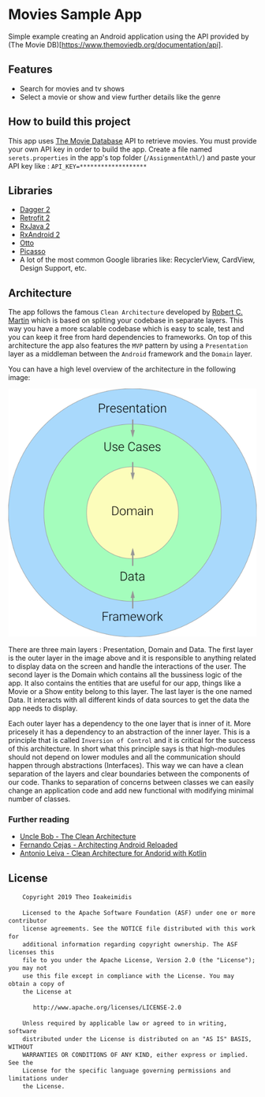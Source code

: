 # Movies Sample App

Simple example creating an Android application using the API provided by 
(The Movie DB)[https://www.themoviedb.org/documentation/api].

## Features

* Search for movies and tv shows
* Select a movie or show and view further details like the genre

## How to build this project

This app uses [The Movie Database](https://www.themoviedb.org/documentation/api) API to retrieve movies.
You must provide your own API key in order to build the app. Create a file named `serets.properties` in the 
app's top folder (`/AssignmentAthl/`) and paste your API key like : 
    ```
    API_KEY=*******************
    ```

## Libraries

* [Dagger 2](https://google.github.io/dagger/)
* [Retrofit 2](https://square.github.io/retrofit/)
* [RxJava 2](https://github.com/ReactiveX/RxJava)
* [RxAndroid 2](https://github.com/ReactiveX/RxAndroid)
* [Otto](https://github.com/square/otto)
* [Picasso](https://square.github.io/picasso/)
* A lot of the most common Google libraries like: RecyclerView, CardView, Design Support, etc. 

## Architecture

The app follows the famous `Clean Architecture` developed by [Robert C. Martin](http://blog.cleancoder.com/) which
is based on spliting your codebase in separate layers. This way you have a more scalable codebase which is easy to
scale, test and you can keep it free from hard dependencies to frameworks. On top of this architecture the app also
features the `MVP` pattern by using a `Presentation` layer as a middleman between the `Android` framework and 
the `Domain` layer. 

You can have a high level overview of the architecture in the following image: 


![](./art/architecture-layers.png)

There are three main layers : Presentation, Domain and Data. The first layer is the outer layer in the image 
above and it is responsible to anything related to display data on the screen and handle the interactions of
the user. The second layer is the Domain which contains all the bussiness logic of the app. It also contains 
the entities that are useful for our app, things like a Movie or a Show entity belong to this layer. The last
layer is the one named Data. It interacts with all different kinds of data sources to get the data the app needs
to display. 

Each outer layer has a dependency to the one layer that is inner of it. More pricesely it has a dependency to
an abstraction of the inner layer. This is a principle that is called `Inversion of Control` and it is critical for the success of this architecture.
In short what this principle says is that high-modules should not depend on lower modules and all the communication
should happen through abstractions (Interfaces). This way we can have a clean separation of the layers and clear
boundaries between the components of our code.
Thanks to separation of concerns between classes we can easily change an application code and add new functional with modifying minimal number of classes. 

### Further reading 

* [Uncle Bob - The Clean Architecture](https://blog.8thlight.com/uncle-bob/2012/08/13/the-clean-architecture.html)
* [Fernando Cejas - Architecting Android Reloaded](https://fernandocejas.com/2018/05/07/architecting-android-reloaded/)
* [Antonio Leiva - Clean Architecture for Andorid with Kotlin](https://antonioleiva.com/clean-architecture-android/)

## License

```
    Copyright 2019 Theo Ioakeimidis
	
	Licensed to the Apache Software Foundation (ASF) under one or more contributor
	license agreements. See the NOTICE file distributed with this work for
	additional information regarding copyright ownership. The ASF licenses this
	file to you under the Apache License, Version 2.0 (the "License"); you may not
	use this file except in compliance with the License. You may obtain a copy of
	the License at

	   http://www.apache.org/licenses/LICENSE-2.0

	Unless required by applicable law or agreed to in writing, software
	distributed under the License is distributed on an "AS IS" BASIS, WITHOUT
	WARRANTIES OR CONDITIONS OF ANY KIND, either express or implied. See the
	License for the specific language governing permissions and limitations under
	the License.
``````